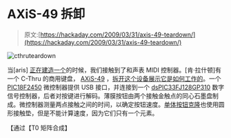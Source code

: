 # AXiS-49 拆卸

> 原文:[https://hackaday.com/2009/03/31/axis-49-teardown/](https://hackaday.com/2009/03/31/axis-49-teardown/)

![cthruteardown](../Images/bae2fcc79021e323317aee445f2da9dd.png "cthruteardown")

当[aris] [正在建造一个](http://hackaday.com/2008/11/29/harmonic-keyboard-controller/ "Harmonic keyboard controller  - Hack a Day")的时候，我们接触到了和声表 MIDI 控制器。[肯·拉什顿]有一个 C-Thru 的商用键盘， [AXiS-49](http://www.c-thru-music.com/cgi/?page=prod_axis-49 "The AXiS-49 USB music interface") ，[拆开这个设备展示它是如何工作的](http://musicscienceguy.vox.com/library/post/the-axis-49-reveled.html "The AXiS-49 Revealed - Vox")。一个 [PIC18F2450](http://www.microchip.com/wwwproducts/Devices.aspx?dDocName=en023497 "PIC18F2450") 微控制器提供 USB 接口，并连接到一个 [dsPIC33FJ128GP310](http://www.microchip.com/wwwproducts/Devices.aspx?dDocName=en024673 "dsPIC33FJ128GP310") 数字信号控制器，后者对按键进行解码。薄膜按钮由两个接触金触点的同心石墨盘制成。微控制器测量两点接触之间的时间，以确定按钮速度。[单体按钮克隆](http://hackaday.com/2009/02/05/sparkfun-releases-rgb-button-controller/ "SparkFun releases RGB button controller  - Hack a Day")也使用圆形接触垫，但是不能计算速度，因为它们只有一个元素。

【通过【T0 矩阵合成】